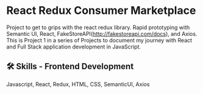 # React Redux Consumer Marketplace

Project to get to grips with the react redux library. Rapid prototyping with Semantic UI, React, FakeStoreAPI(http://fakestoreapi.com/docs), and Axios.
This is Project 1 in a series of Projects to document my journey with React and Full Stack application development in JavaScript.


## 🛠 Skills - Frontend Development
Javascript, React, Redux, HTML, CSS, SemanticUI, Axios 
